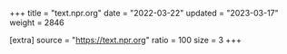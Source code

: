 +++
title = "text.npr.org"
date = "2022-03-22"
updated = "2023-03-17"
weight = 2846

[extra]
source = "https://text.npr.org"
ratio = 100
size = 3
+++
